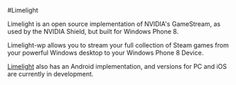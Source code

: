 #Limelight

Limelight is an open source implementation of NVIDIA's GameStream, as used by the NVIDIA Shield,
but built for Windows Phone 8. 

Limelight-wp allows you to stream your full collection of Steam games from
your powerful Windows desktop to your Windows Phone 8 Device. 

[Limelight](https://github.com/limelight-stream) also has an Android
implementation, and versions for PC and iOS are currently in development. 

